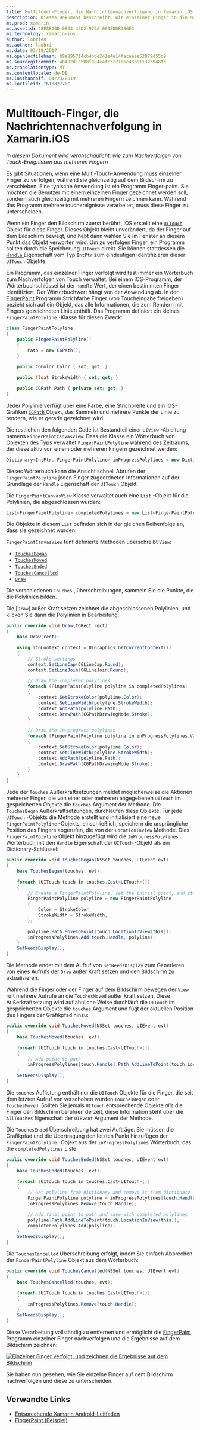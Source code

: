 ```yaml
---
title: Multitouch-Finger, die Nachrichtennachverfolgung in Xamarin.iOS
description: Dieses Dokument beschreibt, wie einzelner Finger in die Multitouch-Gesten in einer Xamarin.iOS-app nachverfolgt wird. Es basiert auf einer multitoucheingaben Beispiel-app.
ms.prod: xamarin
ms.assetid: 48E8B20D-0833-43D2-976A-0605DDB386E3
ms.technology: xamarin-ios
author: lobrien
ms.author: laobri
ms.date: 03/18/2017
ms.openlocfilehash: 09e895714cb4bbe241e4e14facaaee52079d55d9
ms.sourcegitcommit: 4b402d1c508fa84e4fc3171a6e43b811323948fc
ms.translationtype: MT
ms.contentlocale: de-DE
ms.lasthandoff: 04/23/2019
ms.locfileid: "61082770"
---
```

# <a name="multi-touch-finger-tracking-in-xamarinios"></a>Multitouch-Finger, die Nachrichtennachverfolgung in Xamarin.iOS

_In diesem Dokument wird veranschaulicht, wie zum Nachverfolgen von Touch-Ereignissen aus mehreren Fingern_

Es gibt Situationen, wenn eine Multi-Touch-Anwendung muss einzelner Finger zu verfolgen, während sie gleichzeitig auf dem Bildschirm zu verschieben. Eine typische Anwendung ist ein Programm Finger-paint. Sie möchten die Benutzer mit einem einzelnen Finger gezeichnet werden soll, sondern auch gleichzeitig mit mehreren Fingern zeichnen kann. Während das Programm mehrere touchereignisse verarbeitet, muss diese Finger zu unterscheiden.

Wenn ein Finger den Bildschirm zuerst berührt, iOS erstellt eine [ `UITouch` ](xref:UIKit.UITouch) Objekt für diese Finger. Dieses Objekt bleibt unverändert, da der Finger auf dem Bildschirm bewegt, und hebt dann wählen Sie im Fenster an diesem Punkt das Objekt verworfen wird. Um zu verfolgen Finger, ein Programm sollten durch die Speicherung `UITouch` direkt. Sie können stattdessen die [ `Handle` ](xref:Foundation.NSObject.Handle) Eigenschaft vom Typ `IntPtr` zum eindeutigen Identifizieren dieser `UITouch` Objekte.

Ein Programm, das einzelner Finger verfolgt wird fast immer ein Wörterbuch zum Nachverfolgen von Touch verwaltet. Bei einem iOS-Programm, der Wörterbuchschlüssel ist der `Handle` Wert, der einen bestimmten Finger identifiziert. Der Wörterbuchwert hängt von der Anwendung ab. In der [FingerPaint](https://developer.xamarin.com/samples/monotouch/ApplicationFundamentals/FingerPaint) Programm Strichfarbe Finger (von Toucheingabe freigeben) bezieht sich auf ein Objekt, das alle Informationen, die zum Rendern mit Fingers gezeichneten Linie enthält. Das Programm definiert ein kleines `FingerPaintPolyline` -Klasse für diesen Zweck:

```csharp
class FingerPaintPolyline
{
    public FingerPaintPolyline()
    {
        Path = new CGPath();
    }

    public CGColor Color { set; get; }

    public float StrokeWidth { set; get; }

    public CGPath Path { private set; get; }
}
```

Jeder Polylinie verfügt über eine Farbe, eine Strichbreite und ein iOS-Grafiken [ `CGPath` ](xref:CoreGraphics.CGPath) Objekt, das Sammeln und mehrere Punkte der Linie zu rendern, wie er gerade gezeichnet wird.


Die restlichen den folgenden Code ist Bestandteil einer `UIView` -Ableitung namens `FingerPaintCanvasView`. Dass die Klasse ein Wörterbuch von Objekten des Typs verwaltet `FingerPaintPolyline` während des Zeitraums, der diese aktiv von einem oder mehreren Fingern gezeichnet werden:

```csharp
Dictionary<IntPtr, FingerPaintPolyline> inProgressPolylines = new Dictionary<IntPtr, FingerPaintPolyline>();
```

Dieses Wörterbuch kann die Ansicht schnell Abrufen der `FingerPaintPolyline` jeden Finger zugeordneten Informationen auf der Grundlage der `Handle` Eigenschaft der `UITouch` Objekt.

Die `FingerPaintCanvasView` Klasse verwaltet auch eine `List` -Objekt für die Polylinien, die abgeschlossen wurden:

```csharp
List<FingerPaintPolyline> completedPolylines = new List<FingerPaintPolyline>();
```

Die Objekte in diesem `List` befinden sich in der gleichen Reihenfolge an, dass sie gezeichnet wurden.

`FingerPaintCanvasView` fünf definierte Methoden überschreibt `View`:

- [`TouchesBegan`](xref:UIKit.UIResponder.TouchesBegan(Foundation.NSSet,UIKit.UIEvent))
- [`TouchesMoved`](xref:UIKit.UIResponder.TouchesMoved(Foundation.NSSet,UIKit.UIEvent))
- [`TouchesEnded`](xref:UIKit.UIResponder.TouchesEnded(Foundation.NSSet,UIKit.UIEvent))
- [`TouchesCancelled`](xref:UIKit.UIResponder.TouchesCancelled(Foundation.NSSet,UIKit.UIEvent))
- [`Draw`](xref:UIKit.UIView.Draw(CoreGraphics.CGRect))

Die verschiedenen `Touches` , überschreibungen, sammeln Sie die Punkte, die die Polylinien bilden.

Die [`Draw`] außer Kraft setzen zeichnet die abgeschlossenen Polylinien, und klicken Sie dann die Polylinien in Bearbeitung:

```csharp
public override void Draw(CGRect rect)
{
    base.Draw(rect);

    using (CGContext context = UIGraphics.GetCurrentContext())
    {
        // Stroke settings
        context.SetLineCap(CGLineCap.Round);
        context.SetLineJoin(CGLineJoin.Round);

        // Draw the completed polylines
        foreach (FingerPaintPolyline polyline in completedPolylines)
        {
            context.SetStrokeColor(polyline.Color);
            context.SetLineWidth(polyline.StrokeWidth);
            context.AddPath(polyline.Path);
            context.DrawPath(CGPathDrawingMode.Stroke);
        }

        // Draw the in-progress polylines
        foreach (FingerPaintPolyline polyline in inProgressPolylines.Values)
        {
            context.SetStrokeColor(polyline.Color);
            context.SetLineWidth(polyline.StrokeWidth);
            context.AddPath(polyline.Path);
            context.DrawPath(CGPathDrawingMode.Stroke);
        }
    }
}
```

Jede der `Touches` Außerkraftsetzungen meldet möglicherweise die Aktionen mehrerer Finger, die von einer oder mehreren angegebenen `UITouch` im gespeicherten Objekte die `touches` Argument der Methode. Die `TouchesBegan` Außerkraftsetzungen, durchlaufen diese Objekte. Für jede `UITouch` -Objekts die Methode erstellt und initialisiert eine neue `FingerPaintPolyline` -Objekts, einschließlich, speichern die ursprüngliche Position des Fingers abgerufen, die von der `LocationInView` Methode. Dies `FingerPaintPolyline` Objekt hinzugefügt wird die `InProgressPolylines` Wörterbuch mit den `Handle` Eigenschaft der `UITouch` -Objekt als ein Dictionary-Schlüssel:

```csharp
public override void TouchesBegan(NSSet touches, UIEvent evt)
{
    base.TouchesBegan(touches, evt);

    foreach (UITouch touch in touches.Cast<UITouch>())
    {
        // Create a FingerPaintPolyline, set the initial point, and store it
        FingerPaintPolyline polyline = new FingerPaintPolyline
        {
            Color = StrokeColor,
            StrokeWidth = StrokeWidth,
        };

        polyline.Path.MoveToPoint(touch.LocationInView(this));
        inProgressPolylines.Add(touch.Handle, polyline);
    }
    SetNeedsDisplay();
}
```

Die Methode endet mit dem Aufruf von `SetNeedsDisplay` zum Generieren von eines Aufrufs der `Draw` außer Kraft setzen und den Bildschirm zu aktualisieren.

Während die Finger oder der Finger auf dem Bildschirm bewegen der `View` ruft mehrere Aufrufe an die `TouchesMoved` außer Kraft setzen. Diese Außerkraftsetzung wird auf ähnliche Weise durchläuft die `UITouch` im gespeicherten Objekte die `touches` Argument und fügt der aktuellen Position des Fingers der Grafikpfad hinzu:

```csharp
public override void TouchesMoved(NSSet touches, UIEvent evt)
{
    base.TouchesMoved(touches, evt);

    foreach (UITouch touch in touches.Cast<UITouch>())
    {
        // Add point to path
        inProgressPolylines[touch.Handle].Path.AddLineToPoint(touch.LocationInView(this));
    }
    SetNeedsDisplay();
}
```

Die `touches` Auflistung enthält nur die `UITouch` Objekte für die Finger, die seit dem letzten Aufruf von verschoben wurden `TouchesBegan` oder `TouchesMoved`. Sollten Sie jemals `UITouch` entsprechende Objekte *alle* die Finger den Bildschirm berühren derzeit, diese Information steht über die `AllTouches` Eigenschaft der `UIEvent` Argument der Methode.

Die `TouchesEnded` Überschreibung hat zwei Aufträge. Sie müssen die Grafikpfad und die Übertragung den letzten Punkt hinzufügen der `FingerPaintPolyline` -Objekt aus der `inProgressPolylines` Wörterbuch, das die `completedPolylines` Liste:

```csharp
public override void TouchesEnded(NSSet touches, UIEvent evt)
{
    base.TouchesEnded(touches, evt);

    foreach (UITouch touch in touches.Cast<UITouch>())
    {
        // Get polyline from dictionary and remove it from dictionary
        FingerPaintPolyline polyline = inProgressPolylines[touch.Handle];
        inProgressPolylines.Remove(touch.Handle);

        // Add final point to path and save with completed polylines
        polyline.Path.AddLineToPoint(touch.LocationInView(this));
        completedPolylines.Add(polyline);
    }
    SetNeedsDisplay();
}
```

Die `TouchesCancelled` Überschreibung erfolgt, indem Sie einfach Abbrechen der `FingerPaintPolyline` Objekt aus dem Wörterbuch:

```csharp
public override void TouchesCancelled(NSSet touches, UIEvent evt)
{
    base.TouchesCancelled(touches, evt);

    foreach (UITouch touch in touches.Cast<UITouch>())
    {
        inProgressPolylines.Remove(touch.Handle);
    }
    SetNeedsDisplay();
}
```

Diese Verarbeitung vollständig zu entfernen und ermöglicht die [FingerPaint](https://developer.xamarin.com/samples/monotouch/ApplicationFundamentals/FingerPaint) Programm einzelner Finger nachverfolgen und die Ergebnisse auf dem Bildschirm zeichnen:

[![](touch-tracking-images/image01.png "Einzelner Finger verfolgt, und zeichnen die Ergebnisse auf dem Bildschirm")](touch-tracking-images/image01.png#lightbox)

Sie haben nun gesehen, wie Sie einzelne Finger auf dem Bildschirm nachverfolgen und diese zu unterscheiden.



## <a name="related-links"></a>Verwandte Links

- [Entsprechende Xamarin Android-Leitfaden](~/android/app-fundamentals/touch/touch-tracking.md)
- [FingerPaint (Beispiel)](https://developer.xamarin.com/samples/monotouch/ApplicationFundamentals/FingerPaint)
